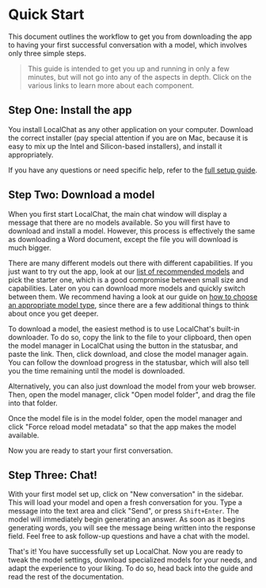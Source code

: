 # Quick Start

This document outlines the workflow to get you from downloading the app to having your first successful conversation with a model, which involves only three simple steps.

> This guide is intended to get you up and running in only a few minutes, but will not go into any of the aspects in depth. Click on the various links to learn more about each component.

## Step One: Install the app

You install LocalChat as any other application on your computer. Download the correct installer (pay special attention if you are on Mac, because it is easy to mix up the Intel and Silicon-based installers), and install it appropriately.

If you have any questions or need specific help, refer to the [full setup guide](./setup).

## Step Two: Download a model

When you first start LocalChat, the main chat window will display a message that there are no models available. So you will first have to download and install a model. However, this process is effectively the same as downloading a Word document, except the file you will download is much bigger.

There are many different models out there with different capabilities. If you just want to try out the app, look at our [list of recommended models](./recommended-models) and pick the starter one, which is a good compromise between small size and capabilities. Later on you can download more models and quickly switch between them. We recommend having a look at our guide on [how to choose an appropriate model type](./choosing-a-model), since there are a few additional things to think about once you get deeper.

To download a model, the easiest method is to use LocalChat's built-in downloader. To do so, copy the link to the file to your clipboard, then open the model manager in LocalChat using the button in the statusbar, and paste the link. Then, click download, and close the model manager again. You can follow the download progress in the statusbar, which will also tell you the time remaining until the model is downloaded.

Alternatively, you can also just download the model from your web browser. Then, open the model manager, click "Open model folder", and drag the file into that folder.

Once the model file is in the model folder, open the model manager and click "Force reload model metadata" so that the app makes the model available.

Now you are ready to start your first conversation.

## Step Three: Chat!

With your first model set up, click on "New conversation" in the sidebar. This will load your model and open a fresh conversation for you. Type a message into the text area and click "Send", or press `Shift+Enter`. The model will immediately begin generating an answer. As soon as it begins generating words, you will see the message being written into the response field. Feel free to ask follow-up questions and have a chat with the model.

That's it! You have successfully set up LocalChat. Now you are ready to tweak the model settings, download specialized models for your needs, and adapt the experience to your liking. To do so, head back into the guide and read the rest of the documentation.

